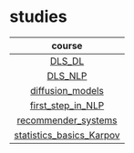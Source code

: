 # studies
|course|
|:---:|
|[DLS_DL](https://github.com/rufous86/studies/tree/main/DLS_DL)|
|[DLS_NLP](https://github.com/rufous86/studies/tree/main/DLS_NLP)|
|[diffusion_models](https://github.com/rufous86/studies/tree/main/diffusion_models)|
|[first_step_in_NLP](https://github.com/rufous86/studies/tree/main/first_step_in_NLP)|
|[recommender_systems](https://github.com/rufous86/studies/tree/main/recommender_systems)|
|[statistics_basics_Karpov](https://github.com/rufous86/studies/tree/main/statistics_basics_Karpov)|
